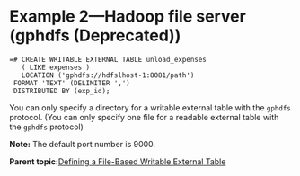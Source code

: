 # Example 2—Hadoop file server \(gphdfs \(Deprecated\)\) 

```
=# CREATE WRITABLE EXTERNAL TABLE unload_expenses 
   ( LIKE expenses ) 
   LOCATION ('gphdfs://hdfslhost-1:8081/path') 
 FORMAT 'TEXT' (DELIMITER ',')
 DISTRIBUTED BY (exp_id);

```

You can only specify a directory for a writable external table with the `gphdfs` protocol. \(You can only specify one file for a readable external table with the `gphdfs` protocol\)

**Note:** The default port number is 9000.

**Parent topic:**[Defining a File-Based Writable External Table](../../load/topics/g-defining-a-file-based-writable-external-table.html)

